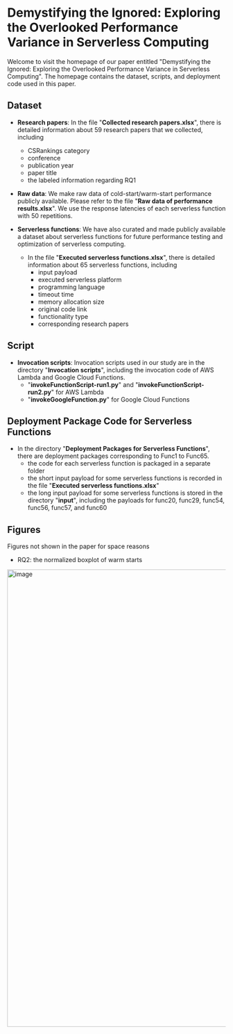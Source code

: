 # Demystifying the Ignored: Exploring the Overlooked Performance Variance in Serverless Computing

Welcome to visit the homepage of our paper entitled "Demystifying the Ignored: Exploring the Overlooked Performance Variance in Serverless Computing". The homepage contains the dataset, scripts, and deployment code used in this paper.

## Dataset

* **Research papers**: In the file "**Collected research papers.xlsx**", there is detailed information about 59 research papers that we collected, including
  - CSRankings category
  - conference
  - publication year
  - paper title 
  - the labeled information regarding RQ1

* **Raw data**: We make raw data of cold-start/warm-start performance publicly available. Please refer to the file "**Raw data of performance results.xlsx**". We use the response latencies of each serverless function with 50 repetitions.

* **Serverless functions**: We have also curated and made publicly available a dataset about serverless functions for future performance testing and optimization of serverless computing.
  - In the file "**Executed serverless functions.xlsx**", there is detailed information about 65 serverless functions, including
    - input payload
    - executed serverless platform
    - programming language
    - timeout time
    - memory allocation size
    - original code link
    - functionality type
    - corresponding research papers
    
## Script

* **Invocation scripts**: Invocation scripts used in our study are in the directory "**Invocation scripts**", including the invocation code of AWS Lambda and Google Cloud Functions.
  - "**invokeFunctionScript-run1.py**" and "**invokeFunctionScript-run2.py**" for AWS Lambda
  - "**invokeGoogleFunction.py**" for Google Cloud Functions

## Deployment Package Code for Serverless Functions

* In the directory "**Deployment Packages for Serverless Functions**", there are deployment packages corresponding to Func1 to Func65. 
  - the code for each serverless function is packaged in a separate folder
  - the short input payload for some serverless functions is recorded in the file "**Executed serverless functions.xlsx**"
  - the long input payload for some serverless functions is stored in the directory "**input**", including the payloads for func20, func29, func54, func56, func57, and func60

## Figures
Figures not shown in the paper for space reasons

* RQ2: the normalized boxplot of warm starts
<img width="1053" alt="image" src="https://github.com/WWW24Work/Serverless_Variance/assets/121369770/a7570009-6b71-4ae7-9610-90baf8c2dd37">

    
